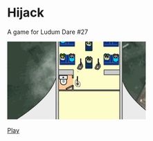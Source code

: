 # Hijack
A game for Ludum Dare #27

![image](ld27.gif)

[Play](http://miriti.github.io/games/hijack/)
